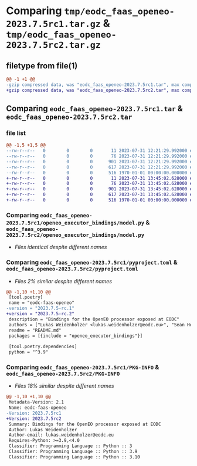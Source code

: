 # Comparing `tmp/eodc_faas_openeo-2023.7.5rc1.tar.gz` & `tmp/eodc_faas_openeo-2023.7.5rc2.tar.gz`

## filetype from file(1)

```diff
@@ -1 +1 @@
-gzip compressed data, was "eodc_faas_openeo-2023.7.5rc1.tar", max compression
+gzip compressed data, was "eodc_faas_openeo-2023.7.5rc2.tar", max compression
```

## Comparing `eodc_faas_openeo-2023.7.5rc1.tar` & `eodc_faas_openeo-2023.7.5rc2.tar`

### file list

```diff
@@ -1,5 +1,5 @@
--rw-r--r--   0        0        0       11 2023-07-31 12:21:29.992000 eodc_faas_openeo-2023.7.5rc1/README.md
--rw-r--r--   0        0        0       76 2023-07-31 12:21:29.992000 eodc_faas_openeo-2023.7.5rc1/openeo_executor_bindings/__init__.py
--rw-r--r--   0        0        0      901 2023-07-31 12:21:29.992000 eodc_faas_openeo-2023.7.5rc1/openeo_executor_bindings/model.py
--rw-r--r--   0        0        0      617 2023-07-31 12:21:29.992000 eodc_faas_openeo-2023.7.5rc1/pyproject.toml
--rw-r--r--   0        0        0      516 1970-01-01 00:00:00.000000 eodc_faas_openeo-2023.7.5rc1/PKG-INFO
+-rw-r--r--   0        0        0       11 2023-07-31 13:45:02.628000 eodc_faas_openeo-2023.7.5rc2/README.md
+-rw-r--r--   0        0        0       76 2023-07-31 13:45:02.628000 eodc_faas_openeo-2023.7.5rc2/openeo_executor_bindings/__init__.py
+-rw-r--r--   0        0        0      901 2023-07-31 13:45:02.628000 eodc_faas_openeo-2023.7.5rc2/openeo_executor_bindings/model.py
+-rw-r--r--   0        0        0      617 2023-07-31 13:45:02.628000 eodc_faas_openeo-2023.7.5rc2/pyproject.toml
+-rw-r--r--   0        0        0      516 1970-01-01 00:00:00.000000 eodc_faas_openeo-2023.7.5rc2/PKG-INFO
```

### Comparing `eodc_faas_openeo-2023.7.5rc1/openeo_executor_bindings/model.py` & `eodc_faas_openeo-2023.7.5rc2/openeo_executor_bindings/model.py`

 * *Files identical despite different names*

### Comparing `eodc_faas_openeo-2023.7.5rc1/pyproject.toml` & `eodc_faas_openeo-2023.7.5rc2/pyproject.toml`

 * *Files 2% similar despite different names*

```diff
@@ -1,10 +1,10 @@
 [tool.poetry]
 name = "eodc-faas-openeo"
-version = "2023.7.5-rc.1"
+version = "2023.7.5-rc.2"
 description = "Bindings for the OpenEO processor exposed at EODC"
 authors = ["Lukas Weidenholzer <lukas.weidenholzer@eodc.eu>", "Sean Hoyal <sean.hoyal@eodc.eu>", "Valentina Hutter <valentina.hutter@eodc.eu>"]
 readme = "README.md"
 packages = [{include = "openeo_executor_bindings"}]
 
 [tool.poetry.dependencies]
 python = "^3.9"
```

### Comparing `eodc_faas_openeo-2023.7.5rc1/PKG-INFO` & `eodc_faas_openeo-2023.7.5rc2/PKG-INFO`

 * *Files 18% similar despite different names*

```diff
@@ -1,10 +1,10 @@
 Metadata-Version: 2.1
 Name: eodc-faas-openeo
-Version: 2023.7.5rc1
+Version: 2023.7.5rc2
 Summary: Bindings for the OpenEO processor exposed at EODC
 Author: Lukas Weidenholzer
 Author-email: lukas.weidenholzer@eodc.eu
 Requires-Python: >=3.9,<4.0
 Classifier: Programming Language :: Python :: 3
 Classifier: Programming Language :: Python :: 3.9
 Classifier: Programming Language :: Python :: 3.10
```

